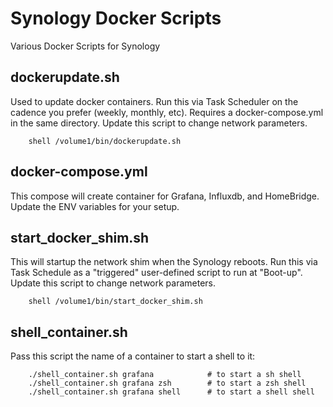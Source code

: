 # Synology Docker Scripts
 Various Docker Scripts for Synology
 
## dockerupdate.sh
 
Used to update docker containers.  Run this via Task Scheduler on the cadence you prefer (weekly, monthly, etc).  Requires a docker-compose.yml in the same directory.  Update this script to change network parameters. 

		shell /volume1/bin/dockerupdate.sh
 
 
## docker-compose.yml
 
This compose will create container for Grafana, Influxdb, and HomeBridge.   Update the ENV variables for your setup.
 

## start_docker_shim.sh
 
This will startup the network shim when the Synology reboots.  Run this via Task Schedule as a "triggered" user-defined script to run at "Boot-up".  Update this script to change network parameters. 
 
 
		shell /volume1/bin/start_docker_shim.sh
		
		
## shell_container.sh

Pass this script the name of a container to start a shell to it:

		./shell_container.sh grafana			# to start a sh shell	
		./shell_container.sh grafana zsh		# to start a zsh shell
		./shell_container.sh grafana shell		# to start a shell shell